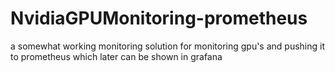 # NvidiaGPUMonitoring-prometheus
a somewhat working monitoring solution for monitoring gpu's and pushing it to prometheus which later can be shown in grafana
